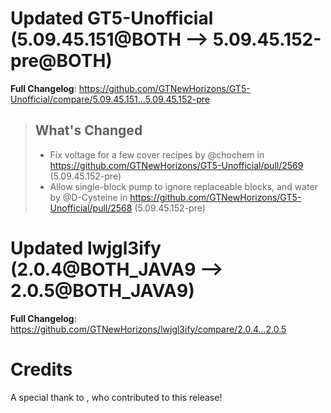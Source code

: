 # Updated GT5-Unofficial (5.09.45.151@BOTH --> 5.09.45.152-pre@BOTH)
**Full Changelog**: https://github.com/GTNewHorizons/GT5-Unofficial/compare/5.09.45.151...5.09.45.152-pre
>## What's Changed
> * Fix voltage for a few cover recipes by @chochem in https://github.com/GTNewHorizons/GT5-Unofficial/pull/2569 (5.09.45.152-pre)
> * Allow single-block pump to ignore replaceable blocks, and water by @D-Cysteine in https://github.com/GTNewHorizons/GT5-Unofficial/pull/2568 (5.09.45.152-pre)
>

# Updated lwjgl3ify (2.0.4@BOTH_JAVA9 --> 2.0.5@BOTH_JAVA9)
**Full Changelog**: https://github.com/GTNewHorizons/lwjgl3ify/compare/2.0.4...2.0.5

# Credits
A special thank to , who contributed to this release!